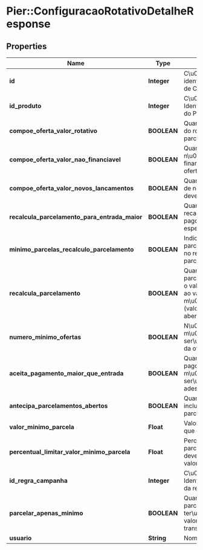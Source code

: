 # Pier::ConfiguracaoRotativoDetalheResponse

## Properties
Name | Type | Description | Notes
------------ | ------------- | ------------- | -------------
**id** | **Integer** | C\u00C3\u00B3digo de identifica\u00C3\u00A7\u00C3\u00A3o de ConfiguracaoRotativo (id). | [optional] 
**id_produto** | **Integer** | C\u00C3\u00B3digo de Identifica\u00C3\u00A7\u00C3\u00A3o do Produto (idProduto). | [optional] 
**compoe_oferta_valor_rotativo** | **BOOLEAN** | Quando verdadeiro, indica que o valor do rotativo deve compor a oferta de parcelamento. | [optional] 
**compoe_oferta_valor_nao_financiavel** | **BOOLEAN** | Quando verdadeiro, indica que o valor n\u00C3\u00A3o financi\u00C3\u00A1vel deve compor a oferta de parcelamento. | [optional] 
**compoe_oferta_valor_novos_lancamentos** | **BOOLEAN** | Quando verdadeiro, indica que o valor de novos lan\u00C3\u00A7amentos deve compor a oferta de parcelamento | [optional] 
**recalcula_parcelamento_para_entrada_maior** | **BOOLEAN** | Quando verdadeiro, indica que deve recalcular o parcelamento caso o valor pago de entrada seja maior que o valor esperado | [optional] 
**minimo_parcelas_recalculo_parcelamento** | **BOOLEAN** | Indica o m\u00C3\u00ADnimo de parcelas que ser\u00C3\u00A1 acatado no rec\u00C3\u00A1lculo do parcelamento. | [optional] 
**recalcula_parcelamento** | **BOOLEAN** | Quando verdadeiro, indica que o parcelamento deve ser recalculado caso o valor calculado da oferta seja inferior ao valor configurado m\u00C3\u00ADnimo da parcela (valorMinimoParcela) e de percentual aberto | [optional] 
**numero_minimo_ofertas** | **BOOLEAN** | N\u00C3\u00BAmero m\u00C3\u00ADnimo de parcelas que ser\u00C3\u00A1 acatado no recalculo da oferta. | [optional] 
**aceita_pagamento_maior_que_entrada** | **BOOLEAN** | Quando verdadeiro, indica que valores pagos entre o valor da entrada e o m\u00C3\u00ADnimo da fatura ser\u00C3\u00A3o acatados para a ades\u00C3\u00A3o ao parcelamento | [optional] 
**antecipa_parcelamentos_abertos** | **BOOLEAN** | Quando verdadeiro, indica que deve-se incluir o valor presente dos parcelamentos em aberto. | [optional] 
**valor_minimo_parcela** | **Float** | Valor m\u00C3\u00ADnimo da parcela que deve ser aceito na oferta. | [optional] 
**percentual_limitar_valor_minimo_parcela** | **Float** | Percentual sobre os valores de parcelamento anteriores em aberto que deve ser considerado para limitar valorMinimoParcela. | [optional] 
**id_regra_campanha** | **Integer** | C\u00C3\u00B3digo de Identifica\u00C3\u00A7\u00C3\u00A3o da regra de campanha. | [optional] 
**parcelar_apenas_minimo** | **BOOLEAN** | Quando verdadeiro, indica que parcelamento ofertado ter\u00C3\u00A1 como valor base o valor m\u00C3\u00ADnimo das transa\u00C3\u00A7\u00C3\u00B5es. | [optional] 
**usuario** | **String** | Nome do usu\u00C3\u00A1rio. | [optional] 



